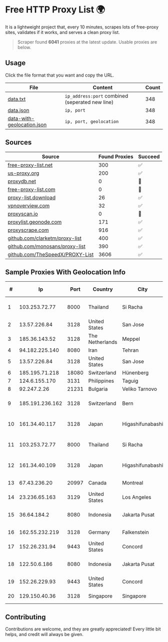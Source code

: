 
# Free HTTP Proxy List 🌍

It is a lightweight project that, every 10 minutes, scrapes lots of free-proxy sites, validates if it works, and serves a clean proxy list.


> Scraper found **6041** proxies at the latest update. Usable proxies are below.

## Usage

Click the file format that you want and copy the URL.


|File|Content|Count|
|----|-------|-----|
|[data.txt](https://raw.githubusercontent.com/themiralay/Proxy-List-World/master/data.txt)|`ip_address:port` combined (seperated new line)|348|
|[data.json](https://raw.githubusercontent.com/themiralay/Proxy-List-World/master/data.json)|`ip, port`|348|
|[data-with-geolocation.json](https://raw.githubusercontent.com/themiralay/Proxy-List-World/master/data-with-geolocation.json)|`ip, port, geolocation`|348|

## Sources

|Source|Found Proxies|Succeed|
|------|-------------|-------|
|[free-proxy-list.net](https://free-proxy-list.net)|300|✅|
|[us-proxy.org](https://www.us-proxy.org)|200|✅|
|[proxydb.net](http://proxydb.net)|0|🚫|
|[free-proxy-list.com](https://free-proxy-list.com/?page=&port=&type%5B%5D=http&type%5B%5D=https&up_time=0&search=Search)|0|🚫|
|[proxy-list.download](https://www.proxy-list.download/HTTP)|26|✅|
|[vpnoverview.com](https://vpnoverview.com/privacy/anonymous-browsing/free-proxy-servers)|32|✅|
|[proxyscan.io](https://www.proxyscan.io)|0|🚫|
|[proxylist.geonode.com](https://proxylist.geonode.com/api/proxy-list?limit=300&page=1&sort_by=lastChecked&sort_type=desc&protocols=http,https)|171|✅|
|[proxyscrape.com](https://api.proxyscrape.com/v2/?request=displayproxies&protocol=http&timeout=10000&country=all&ssl=all&anonymity=all)|916|✅|
|[github.com/clarketm/proxy-list](https://raw.githubusercontent.com/clarketm/proxy-list/master/proxy-list-raw.txt)|400|✅|
|[github.com/monosans/proxy-list](https://raw.githubusercontent.com/monosans/proxy-list/main/proxies/http.txt)|390|✅|
|[github.com/TheSpeedX/PROXY-List](https://raw.githubusercontent.com/TheSpeedX/PROXY-List/master/http.txt)|3606|✅|


## Sample Proxies With Geolocation Info

|#|Ip|Port|Country|City|Internet Service Provider|
|-|--|----|-------|----|-------------------------|
|1|103.253.72.77|8000|Thailand|Si Racha|Readyidc Company Limited|
|2|13.57.226.84|3128|United States|San Jose|Amazon.com, Inc.|
|3|185.36.143.52|3128|The Netherlands|Meppel|Llhost Inc. SRL|
|4|94.182.225.140|8080|Iran|Tehran|Aria Shatel PJSC|
|5|13.57.226.84|3128|United States|San Jose|Amazon.com, Inc.|
|6|185.195.71.218|18080|Switzerland|Hünenberg|Datasource AG|
|7|124.6.155.170|3131|Philippines|Taguig|Globe Telecom|
|8|92.247.2.26|21231|Bulgaria|Veliko Tarnovo|A1 Bulgaria EAD|
|9|185.191.236.162|3128|Switzerland|Bern|Grupo Panaglobal 15 S.A|
|10|161.34.40.117|3128|Japan|Higashifunabashi|NTT PC Communications, Inc.|
|11|103.253.72.77|8000|Thailand|Si Racha|Readyidc Company Limited|
|12|161.34.40.109|3128|Japan|Higashifunabashi|NTT PC Communications, Inc.|
|13|67.43.236.20|20997|Canada|Montreal|GloboTech Communications|
|14|23.236.65.163|3129|United States|Los Angeles|Zenlayer Inc|
|15|36.64.184.2|8080|Indonesia|Jakarta Pusat|PT. Telekomunikasi Indonesia|
|16|162.55.232.219|3128|Germany|Falkenstein|Hetzner Online GmbH|
|17|152.26.231.94|9443|United States|Concord|MCNC|
|18|122.50.6.186|8080|Indonesia|Jakarta Pusat|PT Mora Telematika Indonesia|
|19|152.26.229.93|9443|United States|Concord|MCNC|
|20|129.150.40.36|3128|Singapore|Singapore|Oracle Corporation|



## Contributing

Contributions are welcome, and they are greatly appreciated! Every
little bit helps, and credit will always be given.

